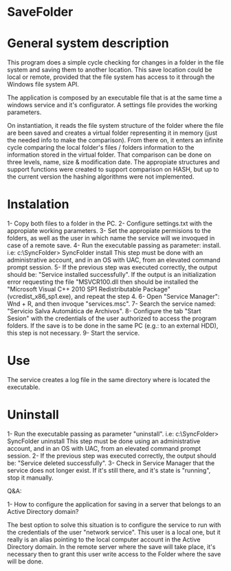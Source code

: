 # SaveFolder

General system description
==========================

This program does a simple cycle checking for changes in a folder in the file system and saving them to another location. This save location could be local or remote, provided that the file system has access to it through the Windows file system API.  

The application is composed by an executable file that is at the same time a windows service and it's configurator. A settings file provides the working parameters.

On instantiation, it reads the file system structure of the folder where the file are been saved and creates a virtual folder representing it in memory (just the needed info to make the comparison). From there on, it enters an infinite cycle comparing the local folder's files / folders information to the information stored in the virtual folder. That comparison can be done on three levels, name, size & modification date. The appropiate structures and support functions were created to support comparison on HASH, but up to the current version the hashing algorithms were not implemented. 

Instalation
============

1- Copy both files to a folder in the PC.
2- Configure settings.txt with the appropiate working parameters.
3- Set the appropiate permisions to the folders, as well as the user in which name the service will we invoqued in case of a remote save.
4- Run the executable passing as parameter: install.
	i.e: c:\SyncFolder\> SyncFolder install
    This step must be done with an administrative account, and in an OS with UAC, from an elevated command prompt session. 
5- If the previous step was executed correctly, the output should be: "Service installed successfully". If the output is an initialization error requesting the file "MSVCR100.dll then should be installed the "Microsoft Visual C++ 2010 SP1 Redistributable Package" (vcredist_x86_sp1.exe), and repeat the step 4.
6- Open "Service Manager": Wnd + R, and then invoque "services.msc".
7- Search the service named: "Servicio Salva Automática de Archivos".
8- Configure the tab "Start Sesion" with the credentials of the user authorized to access the program folders. If the save is to be done in the same PC (e.g.: to an external HDD), this step is not necessary.
9- Start the service.

Use
====

The service creates a log file in the same directory where is located the executable.


Uninstall
==========

1- Run the executable passing as parameter "uninstall".
    i.e: c:\SyncFolder\> SyncFolder uninstall
    This step must be done using an administrative account, and in an OS with UAC, from an elevated command prompt session. 
2- If the previous step was executed correctly, the output should be: "Service deleted successfully".
3- Check in Service Manager that the service does not longer exist. If it's still there, and it's state is "running", stop it manually.

Q&A:

1- How to configure the application for saving in a server that belongs to an Active Directory domain?

The best option to solve this situation is to configure the service to run with the credentials of the user "network service". This user is a local one, but it really is an alias pointing to the local computer account in the Active Directory domain. In the remote server where the save will take place, it's necessary then to grant this user write access to the Folder where the save will be done. 
